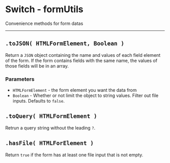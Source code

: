 # Switch - formUtils

Convenience methods for form datas

---

## `.toJSON( HTMLFormElement, Boolean )`

Return a `JSON` object containing the name and values of each field element of the form. If the form contains fields with the same name, the values of those fields will be in an array.

### Parameters

* `HTMLFormElement` - the form element you want the data from
* `Boolean` - Whether or not limit the object to string values. Filter out file inputs. Defaults to `false`.

## `.toQuery( HTMLFormElement )`

Retrun a query string without the leading `?`.

## `.hasFile( HTMLForElement )`

Return `true` if the form has at least one file input that is not empty.
